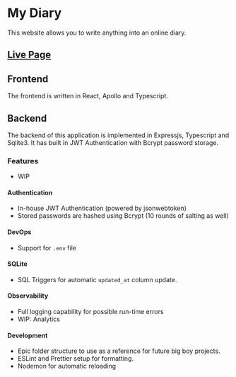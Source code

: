 # My Diary 
This website allows you to write anything into an online diary.

## [Live Page](https://my-diary.pages.dev/)

## Frontend
The frontend is written in React, Apollo and Typescript.

## Backend 
The backend of this application is implemented in Expressjs, Typescript and Sqlite3. It has built in JWT Authentication with Bcrypt password storage.

### Features 
- WIP

#### Authentication
- In-house JWT Authentication (powered by jsonwebtoken)
- Stored passwords are hashed using Bcrypt (10 rounds of salting as well)

#### DevOps
- Support for `.env` file

#### SQLite
- SQL Triggers for automatic `updated_at` column update.

#### Observability
- Full logging capability for possible run-time errors
- WIP: Analytics

#### Development
- Epic folder structure to use as a reference for future big boy projects.
- ESLint and Prettier setup for formatting.
- Nodemon for automatic reloading
